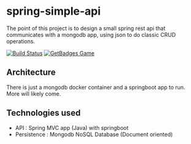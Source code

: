 # spring-simple-api
The point of this project is to design a small spring rest api that communicates with a mongodb app, using json to do classic CRUD operations.

[![Build Status](https://travis-ci.org/matthieusb/spring-simple-app.svg?branch=master)](https://travis-ci.org/matthieusb/spring-simple-app)
[![GetBadges Game](https://matthieusb-spring-simple-app.getbadges.io/shield/company/matthieusb-spring-simple-app/user/15203)](https://matthieusb-spring-simple-app.getbadges.io/?ref=shield-player)

## Architecture
  There is just a mongodb docker container and a springboot app to run. More will likely come. 

## Technologies used
  - API : Spring MVC app (Java) with springboot
  - Persistence : Mongodb NoSQL Database (Document oriented)
